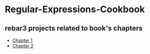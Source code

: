 # Regular-Expressions-Cookbook

## rebar3 projects related to book's chapters

* [Chapter 1](code/ch01)
* [Chapter 2](code/ch02)
